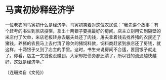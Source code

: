 # 马寅初妙释经济学

一位老农问马寅初什么是经济学，马寅初笑着对这位农民说：“我先讲个故事：有个赶考的书生到旅店投宿，拿出十两银子要挑最好的房间。店主立刻用它到隔壁的米店付了欠单，米店老板转身去屠夫处还了肉钱，屠夫拿着钱去找养猪的农民还了猪钱，养猪的农民马上去付清了赊欠的猪饲料款，饲料商赶紧到旅店还了房钱，就这样，十两银子又到了店主的手里。这时，书生来说房间不合适，要回银子就走了。你看，店主一文钱也没赚到，大家却把债务都还清了，所以钱的流通越快越好，这就是经济学。”

（连珊摘自《文苑》）